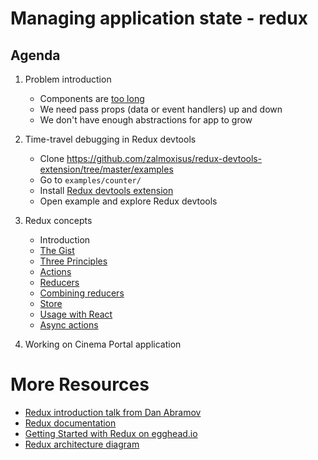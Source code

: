 # Managing application state - redux

## Agenda

1. Problem introduction
   - Components are [too long](https://github.com/msd-code-academy/06-cinema-portal-redux/blob/master/src/containers/App.js)
   - We need pass props (data or event handlers) up and down
   - We don't have enough abstractions for app to grow

1. Time-travel debugging in Redux devtools
   - Clone https://github.com/zalmoxisus/redux-devtools-extension/tree/master/examples
   - Go to `examples/counter/`
   - Install [Redux devtools extension](https://chrome.google.com/webstore/detail/redux-devtools/lmhkpmbekcpmknklioeibfkpmmfibljd)
   - Open example and explore Redux devtools

1. Redux concepts
   - Introduction
   - [The Gist](http://redux.js.org/#the-gist)
   - [Three Principles](http://redux.js.org/docs/introduction/ThreePrinciples.html)
   - [Actions](http://redux.js.org/docs/basics/Actions.html)
   - [Reducers](http://redux.js.org/docs/basics/Reducers.html)
   - [Combining reducers](http://redux.js.org/docs/api/combineReducers.html)
   - [Store](http://redux.js.org/docs/basics/Store.html)
   - [Usage with React](http://redux.js.org/docs/basics/UsageWithReact.html#presentational-and-container-components)
   - [Async actions](http://redux.js.org/docs/advanced/AsyncActions.html#actionsjs)

1. Working on Cinema Portal application

# More Resources

- [Redux introduction talk from Dan Abramov](https://www.youtube.com/watch?v=xsSnOQynTHs)
- [Redux documentation](http://redux.js.org/)
- [Getting Started with Redux on egghead.io](https://egghead.io/courses/getting-started-with-redux)
- [Redux architecture diagram](https://staltz.com/img/redux-unidir-ui-arch.jpg)
